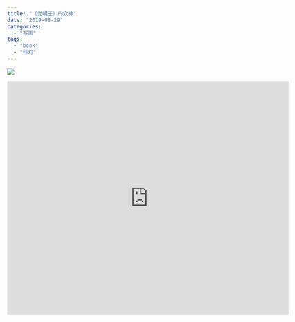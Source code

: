 ```yaml
---
title: "《光明王》的众神"
date: "2019-08-29"
categories: 
  - "写画"
tags: 
  - "book"
  - "科幻"
---
```


![](https://img3.doubanio.com/view/subject/l/public/s28020071.jpg)

<iframe src="https://www.xmind.net/embed/3yhNCz/" width="650" height="540" frameborder="0" scrolling="no" allowfullscreen="true"></iframe>
